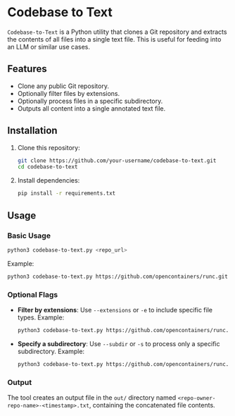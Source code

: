 # Codebase to Text

`Codebase-to-Text` is a Python utility that clones a Git repository and extracts the contents of all files into a single text file. This is useful for feeding into an LLM or similar use cases.

## Features

- Clone any public Git repository.
- Optionally filter files by extensions.
- Optionally process files in a specific subdirectory.
- Outputs all content into a single annotated text file.

## Installation

1. Clone this repository:

   ```bash
   git clone https://github.com/your-username/codebase-to-text.git
   cd codebase-to-text
   ```

2. Install dependencies:

   ```bash
   pip install -r requirements.txt
   ```

## Usage

### Basic Usage

```bash
python3 codebase-to-text.py <repo_url>
```

Example:

```bash
python3 codebase-to-text.py https://github.com/opencontainers/runc.git
```

### Optional Flags

- **Filter by extensions**: Use `--extensions` or `-e` to include specific file types. Example:

  ```bash
  python3 codebase-to-text.py https://github.com/opencontainers/runc.git --extensions .py,.md
  ```

- **Specify a subdirectory**: Use `--subdir` or `-s` to process only a specific subdirectory. Example:

  ```bash
  python3 codebase-to-text.py https://github.com/opencontainers/runc.git --subdir src
  ```

### Output

The tool creates an output file in the `out/` directory named `<repo-owner-repo-name>-<timestamp>.txt`, containing the concatenated file contents.
